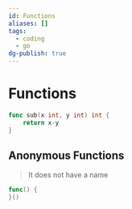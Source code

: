 ```yaml
---
id: Functions
aliases: []
tags:
  - coding
  - go
dg-publish: true
---
```

# Functions

```go
func sub(x int, y int) int {
    return x-y
}

```

## Anonymous Functions 
> It does not have a name

```go
func() {
}()

```

